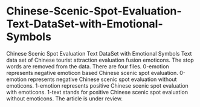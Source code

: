 # Chinese-Scenic-Spot-Evaluation-Text-DataSet-with-Emotional-Symbols
Chinese Scenic Spot Evaluation Text DataSet with Emotional Symbols
Text data set of Chinese tourist attraction evaluation fusion emoticons. The stop words are removed from the data. There are four files. 0-emotion represents negative emoticon based Chinese scenic spot evaluation. 0-emotion represents negative Chinese scenic spot evaluation without emoticons. 1-emotion represents positive Chinese scenic spot evaluation with emoticons. 1-text stands for positive Chinese scenic spot evaluation without emoticons. The article is under review.

